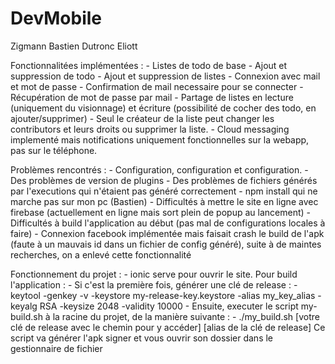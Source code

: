 # DevMobile

Zigmann Bastien
Dutronc Eliott

Fonctionnalitées implémentées :
	- Listes de todo de base
	- Ajout et suppression de todo
	- Ajout et suppression de listes
	- Connexion avec mail et mot de passe
	- Confirmation de mail necessaire pour se connecter
	- Récupération de mot de passe par mail
	- Partage de listes en lecture (uniquement du visionnage) et écriture (possibilité de cocher des todo, en ajouter/supprimer)
	- Seul le créateur de la liste peut changer les contributors et leurs droits ou supprimer la liste.
	- Cloud messaging implementé mais notifications uniquement fonctionnelles sur la webapp, pas sur le téléphone.

Problèmes rencontrés :
 	- Configuration, configuration et configuration.
	- Des problèmes de version de plugins
	- Des problèmes de fichiers générés par l'executions qui n'étaient pas généré correctement
	- npm install qui ne marche pas sur mon pc (Bastien)
	- Difficultés à mettre le site en ligne avec firebase (actuellement en ligne mais sort plein de popup au lancement)
	- Difficultés à build l'application au début (pas mal de configurations locales à faire)
	- Connexion facebook implémentée mais faisait crash le build de l'apk (faute à un mauvais id dans un fichier de config généré), suite à de maintes recherches, on a enlevé cette fonctionnalité

Fonctionnement du projet :
	- ionic serve pour ouvrir le site.
	Pour build l'application :
		- Si c'est la première fois, générer une clé de release :
			- keytool -genkey -v -keystore my-release-key.keystore -alias my_key_alias -keyalg RSA -keysize 2048 -validity 10000
		- Ensuite, executer le script my-build.sh à la racine du projet, de la manière suivante :
			- ./my_build.sh [votre clé de release avec le chemin pour y accéder] [alias de la clé de release]
		 	Ce script va générer l'apk signer et vous ouvrir son dossier dans le gestionnaire de fichier
